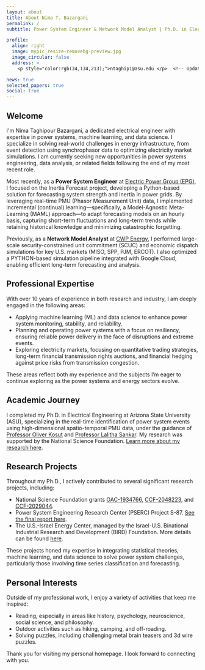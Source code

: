 ```yaml
---
layout: about
title: About Nima T. Bazargani
permalink: /
subtitle: Power System Engineer & Network Model Analyst | Ph.D. in Electrical Engineering, Arizona State University | Actively Seeking New Opportunities

profile:
  align: right
  image: mypic_resize-removebg-preview.jpg
  image_circular: false
  address: >
    <p style="color:rgb(34,134,213);">ntaghip1@asu.edu </p>  <!-- Update to personal email if needed -->

news: true
selected_papers: true
social: true
---
```


<h2>Welcome</h2>

I'm Nima Taghipour Bazargani, a dedicated electrical engineer with expertise in power systems, machine learning, and data science. I specialize in solving real-world challenges in energy infrastructure, from event detection using synchrophasor data to optimizing electricity market simulations. I am currently seeking new opportunities in power systems engineering, data analysis, or related fields following the end of my most recent role.

Most recently, as a **Power System Engineer** at [Electric Power Group (EPG)](https://www.electricpowergroup.com/), I focused on the Inertia Forecast project, developing a Python-based solution for forecasting system strength and inertia in power grids. By leveraging real-time PMU (Phasor Measurement Unit) data, I implemented incremental (continual) learning—specifically, a Model-Agnostic Meta-Learning (MAML) approach—to adapt forecasting models on an hourly basis, capturing short-term fluctuations and long-term trends while retaining historical knowledge and minimizing catastrophic forgetting.


Previously, as a **Network Model Analyst** at [CWP Energy](https://www.cwpenergy.com/), I performed large-scale security-constrained unit commitment (SCUC) and economic dispatch simulations for key U.S. markets (MISO, SPP, PJM, ERCOT). I also optimized a PYTHON-based simulation pipeline integrated with Google Cloud, enabling efficient long-term forecasting and analysis.

<!--
<p>Previously, I served as a Network Model Analyst at <a href="https://www.cwpenergy.com/">CWP Energy</a>, where I conducted large-scale security-constrained unit commitment (SCUC) and economic dispatch simulations for major electricity markets in the U.S., including MISO, SPP, PJM, and ERCOT. Additionally, I enhanced the PYTHON simulation pipeline and its interaction with Google Cloud databases to enable large-scale, long-term simulations.</p>
-->

<h2>Professional Expertise</h2>

<p>With over 10 years of experience in both research and industry, I am deeply engaged in the following areas:</p>
<ul>
    <li>Applying machine learning (ML) and data science to enhance power system monitoring, stability, and reliability.</li>
    <li>Planning and operating power systems with a focus on resiliency, ensuring reliable power delivery in the face of disruptions and extreme events.</li>
    <li>Exploring electricity markets, focusing on quantitative trading strategies, long-term financial transmission rights auctions, and financial hedging against price risks from transmission congestion.</li>
</ul>

<p>These areas reflect both my experience and the subjects I’m eager to continue exploring as the power systems and energy sectors evolve.</p>

<h2>Academic Journey</h2>

<p>I completed my Ph.D. in Electrical Engineering at Arizona State University (ASU), specializing in the real-time identification of power system events using high-dimensional spatio-temporal PMU data, under the guidance of <a href="https://sites.google.com/site/okosut/">Professor Oliver Kosut</a> and <a href="https://sankar.engineering.asu.edu/">Professor Lalitha Sankar</a>. My research was supported by the National Science Foundation. <a href="https://sankar.engineering.asu.edu/high-dimensional-spatio-temporal-data-science-for-a-resilient-power-grid-towards-real-time-integration-of-synchrophasor-data/">Learn more about my research here</a>.</p>

<h2>Research Projects</h2>

<p>Throughout my Ph.D., I actively contributed to several significant research projects, including:</p>
<ul>
    <li>National Science Foundation grants <a href="https://nsf.gov/awardsearch/showAward?AWD_ID=1934766&HistoricalAwards=false">OAC-1934766</a>, <a href="https://www.nsf.gov/awardsearch/showAward?AWD_ID=2048223&HistoricalAwards=false">CCF-2048223</a>, and <a href="https://nsf.gov/awardsearch/showAward?AWD_ID=2029044&HistoricalAwards=false">CCF-2029044</a>.</li>
    <li>Power System Engineering Research Center (PSERC) Project S-87. <a href="https://documents.pserc.wisc.edu/documents/publications/reports/2021_reports/S_87_Final_Report.pdf">See the final report here</a>.</li>
    <li>The U.S.-Israel Energy Center, managed by the Israel-U.S. Binational Industrial Research and Development (BIRD) Foundation. More details can be found <a href="https://us-isr-energycenter.org/energy_cyber/USIE.html">here</a>.</li>
</ul>

<p>These projects honed my expertise in integrating statistical theories, machine learning, and data science to solve power system challenges, particularly those involving time series classification and forecasting.</p>

<h2>Personal Interests</h2>

<p>Outside of my professional work, I enjoy a variety of activities that keep me inspired:</p>
<ul>
    <li>Reading, especially in areas like history, psychology, neuroscience, social science, and philosophy.</li>
    <li>Outdoor activities such as hiking, camping, and off-roading.</li>
    <li>Solving puzzles, including challenging metal brain teasers and 3d wire puzzles.</li>
</ul>

<p>Thank you for visiting my personal homepage. I look forward to connecting with you.</p>

<!-- <h2>Looking Ahead</h2>
<p>As I continue to explore the potential of machine learning and data science in power systems, I am excited to apply my skills and knowledge to new challenges and opportunities. Thank you for visiting my personal homepage. I look forward to connecting with you.</p> -->
